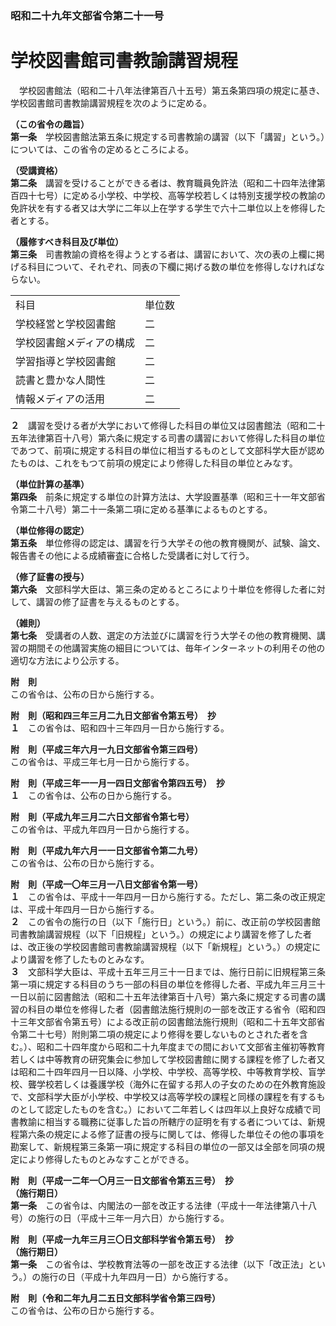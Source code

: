 ### 昭和二十九年文部省令第二十一号  
# 学校図書館司書教諭講習規程  
　学校図書館法（昭和二十八年法律第百八十五号）第五条第四項の規定に基き、学校図書館司書教諭講習規程を次のように定める。  
  
**（この省令の趣旨）**  
**第一条**　学校図書館法第五条に規定する司書教諭の講習（以下「講習」という。）については、この省令の定めるところによる。  
  
**（受講資格）**  
**第二条**　講習を受けることができる者は、教育職員免許法（昭和二十四年法律第百四十七号）に定める小学校、中学校、高等学校若しくは特別支援学校の教諭の免許状を有する者又は大学に二年以上在学する学生で六十二単位以上を修得した者とする。  
  
**（履修すべき科目及び単位）**  
**第三条**　司書教諭の資格を得ようとする者は、講習において、次の表の上欄に掲げる科目について、それぞれ、同表の下欄に掲げる数の単位を修得しなければならない。  

|||  
| --- | --- |  
|科目|単位数|  
|学校経営と学校図書館|二|  
|学校図書館メディアの構成|二|  
|学習指導と学校図書館|二|  
|読書と豊かな人間性|二|  
|情報メディアの活用|二|  
  
  
**２**　講習を受ける者が大学において修得した科目の単位又は図書館法（昭和二十五年法律第百十八号）第六条に規定する司書の講習において修得した科目の単位であつて、前項に規定する科目の単位に相当するものとして文部科学大臣が認めたものは、これをもつて前項の規定により修得した科目の単位とみなす。  
  
**（単位計算の基準）**  
**第四条**　前条に規定する単位の計算方法は、大学設置基準（昭和三十一年文部省令第二十八号）第二十一条第二項に定める基準によるものとする。  
  
**（単位修得の認定）**  
**第五条**　単位修得の認定は、講習を行う大学その他の教育機関が、試験、論文、報告書その他による成績審査に合格した受講者に対して行う。  
  
**（修了証書の授与）**  
**第六条**　文部科学大臣は、第三条の定めるところにより十単位を修得した者に対して、講習の修了証書を与えるものとする。  
  
**（雑則）**  
**第七条**　受講者の人数、選定の方法並びに講習を行う大学その他の教育機関、講習の期間その他講習実施の細目については、毎年インターネットの利用その他の適切な方法により公示する。  
  
**附　則**  
この省令は、公布の日から施行する。  
  
**附　則（昭和四三年三月二九日文部省令第五号）　抄**  
**１**　この省令は、昭和四十三年四月一日から施行する。  
  
**附　則（平成三年六月一九日文部省令第三四号）**  
この省令は、平成三年七月一日から施行する。  
  
**附　則（平成三年一一月一四日文部省令第四五号）　抄**  
**１**　この省令は、公布の日から施行する。  
  
**附　則（平成九年三月二六日文部省令第七号）**  
この省令は、平成九年四月一日から施行する。  
  
**附　則（平成九年六月一一日文部省令第二九号）**  
この省令は、公布の日から施行する。  
  
**附　則（平成一〇年三月一八日文部省令第一号）**  
**１**　この省令は、平成十一年四月一日から施行する。ただし、第二条の改正規定は、平成十年四月一日から施行する。  
**２**　この省令の施行の日（以下「施行日」という。）前に、改正前の学校図書館司書教諭講習規程（以下「旧規程」という。）の規定により講習を修了した者は、改正後の学校図書館司書教諭講習規程（以下「新規程」という。）の規定により講習を修了したものとみなす。  
**３**　文部科学大臣は、平成十五年三月三十一日までは、施行日前に旧規程第三条第一項に規定する科目のうち一部の科目の単位を修得した者、平成九年三月三十一日以前に図書館法（昭和二十五年法律第百十八号）第六条に規定する司書の講習の科目の単位を修得した者（図書館法施行規則の一部を改正する省令（昭和四十三年文部省令第五号）による改正前の図書館法施行規則（昭和二十五年文部省令第二十七号）附則第二項の規定により修得を要しないものとされた者を含む。）、昭和二十四年度から昭和二十九年度までの間において文部省主催初等教育若しくは中等教育の研究集会に参加して学校図書館に関する課程を修了した者又は昭和二十四年四月一日以降、小学校、中学校、高等学校、中等教育学校、盲学校、聾学校若しくは養護学校（海外に在留する邦人の子女のための在外教育施設で、文部科学大臣が小学校、中学校又は高等学校の課程と同様の課程を有するものとして認定したものを含む。）において二年若しくは四年以上良好な成績で司書教諭に相当する職務に従事した旨の所轄庁の証明を有する者については、新規程第六条の規定による修了証書の授与に関しては、修得した単位その他の事項を勘案して、新規程第三条第一項に規定する科目の単位の一部又は全部を同項の規定により修得したものとみなすことができる。  
  
**附　則（平成一二年一〇月三一日文部省令第五三号）　抄**  
**（施行期日）**  
**第一条**　この省令は、内閣法の一部を改正する法律（平成十一年法律第八十八号）の施行の日（平成十三年一月六日）から施行する。  
  
**附　則（平成一九年三月三〇日文部科学省令第五号）　抄**  
**（施行期日）**  
**第一条**　この省令は、学校教育法等の一部を改正する法律（以下「改正法」という。）の施行の日（平成十九年四月一日）から施行する。  
  
**附　則（令和二年九月二五日文部科学省令第三四号）**  
この省令は、公布の日から施行する。  
  
